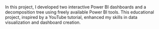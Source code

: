 In this project, I developed two interactive Power BI dashboards and a decomposition tree using freely available Power BI tools. This educational project, inspired by a YouTube tutorial, enhanced my skills in data visualization and dashboard creation.







